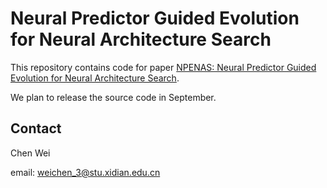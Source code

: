 # Neural Predictor Guided Evolution for Neural Architecture Search

This repository contains code for paper [NPENAS: Neural Predictor Guided Evolution for Neural Architecture Search](https://arxiv.org/abs/2003.12857).

We plan to release the source code in September.

## Contact
Chen Wei

email: weichen_3@stu.xidian.edu.cn